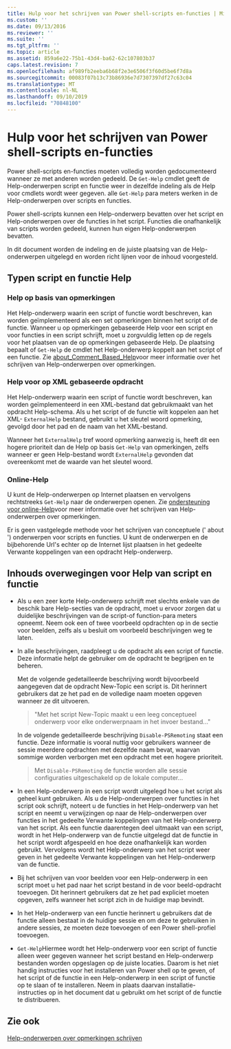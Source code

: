 ```yaml
---
title: Hulp voor het schrijven van Power shell-scripts en-functies | Microsoft Docs
ms.custom: ''
ms.date: 09/13/2016
ms.reviewer: ''
ms.suite: ''
ms.tgt_pltfrm: ''
ms.topic: article
ms.assetid: 859a6e22-75b1-43d4-ba62-62c107803b37
caps.latest.revision: 7
ms.openlocfilehash: af989fb2eeba6b68f2e3e6506f3f60d5be6f7d8a
ms.sourcegitcommit: 00083f07b13c73b86936e7d7307397df27c63c04
ms.translationtype: MT
ms.contentlocale: nl-NL
ms.lasthandoff: 09/10/2019
ms.locfileid: "70848100"
---
```

# <a name="writing-help-for-powershell-scripts-and-functions"></a>Hulp voor het schrijven van Power shell-scripts en-functies

Power shell-scripts en-functies moeten volledig worden gedocumenteerd wanneer ze met anderen worden gedeeld.
De `Get-Help` cmdlet geeft de Help-onderwerpen script en functie weer in dezelfde indeling als de Help voor cmdlets wordt weer gegeven. alle `Get-Help` para meters werken in de Help-onderwerpen over scripts en functies.

Power shell-scripts kunnen een Help-onderwerp bevatten over het script en Help-onderwerpen over de functies in het script.
Functies die onafhankelijk van scripts worden gedeeld, kunnen hun eigen Help-onderwerpen bevatten.

In dit document worden de indeling en de juiste plaatsing van de Help-onderwerpen uitgelegd en worden richt lijnen voor de inhoud voorgesteld.

## <a name="types-of-script-and-function-help"></a>Typen script en functie Help

### <a name="comment-based-help"></a>Help op basis van opmerkingen
Het Help-onderwerp waarin een script of functie wordt beschreven, kan worden geïmplementeerd als een set opmerkingen binnen het script of de functie.
Wanneer u op opmerkingen gebaseerde Help voor een script en voor functies in een script schrijft, moet u zorgvuldig letten op de regels voor het plaatsen van de op opmerkingen gebaseerde Help.
De plaatsing bepaalt of `Get-Help` de cmdlet het Help-onderwerp koppelt aan het script of een functie.
Zie [about_Comment_Based_Help](/powershell/module/microsoft.powershell.core/about/about_comment_based_help)voor meer informatie over het schrijven van Help-onderwerpen over opmerkingen.

### <a name="xml-based-command-help"></a>Help voor op XML gebaseerde opdracht
Het Help-onderwerp waarin een script of functie wordt beschreven, kan worden geïmplementeerd in een XML-bestand dat gebruikmaakt van het opdracht Help-schema.
Als u het script of de functie wilt koppelen aan het XML- `ExternalHelp` bestand, gebruikt u het sleutel woord opmerking, gevolgd door het pad en de naam van het XML-bestand.

Wanneer het `ExternalHelp` tref woord opmerking aanwezig is, heeft dit een hogere prioriteit dan de Help op basis `Get-Help` van opmerkingen, zelfs wanneer er geen Help-bestand wordt `ExternalHelp` gevonden dat overeenkomt met de waarde van het sleutel woord.

### <a name="online-help"></a>Online-Help
U kunt de Help-onderwerpen op Internet plaatsen en vervolgens rechtstreeks `Get-Help` naar de onderwerpen openen.
Zie [ondersteuning voor online-Help](../module/supporting-online-help.md)voor meer informatie over het schrijven van Help-onderwerpen over opmerkingen.

Er is geen vastgelegde methode voor het schrijven van conceptuele (' about ') onderwerpen voor scripts en functies.
U kunt de onderwerpen en de bijbehorende Url's echter op de Internet lijst plaatsen in het gedeelte Verwante koppelingen van een opdracht Help-onderwerp.

## <a name="content-considerations-for-script-and-function-help"></a>Inhouds overwegingen voor Help van script en functie

- Als u een zeer korte Help-onderwerp schrijft met slechts enkele van de beschik bare Help-secties van de opdracht, moet u ervoor zorgen dat u duidelijke beschrijvingen van de script-of function-para meters opneemt. Neem ook een of twee voorbeeld opdrachten op in de sectie voor beelden, zelfs als u besluit om voorbeeld beschrijvingen weg te laten.

- In alle beschrijvingen, raadpleegt u de opdracht als een script of functie. Deze informatie helpt de gebruiker om de opdracht te begrijpen en te beheren.

  Met de volgende gedetailleerde beschrijving wordt bijvoorbeeld aangegeven dat de opdracht New-Topic een script is. Dit herinnert gebruikers dat ze het pad en de volledige naam moeten opgeven wanneer ze dit uitvoeren.

  > "Met het script New-Topic maakt u een leeg conceptueel onderwerp voor elke onderwerpnaam in het invoer bestand..."

  In de volgende gedetailleerde beschrijving `Disable-PSRemoting` staat een functie. Deze informatie is vooral nuttig voor gebruikers wanneer de sessie meerdere opdrachten met dezelfde naam bevat, waarvan sommige worden verborgen met een opdracht met een hogere prioriteit.

  > Met `Disable-PSRemoting` de functie worden alle sessie configuraties uitgeschakeld op de lokale computer...

- In een Help-onderwerp in een script wordt uitgelegd hoe u het script als geheel kunt gebruiken. Als u de Help-onderwerpen over functies in het script ook schrijft, noteert u de functies in het Help-onderwerp van het script en neemt u verwijzingen op naar de Help-onderwerpen over functies in het gedeelte Verwante koppelingen van het Help-onderwerp van het script. Als een functie daarentegen deel uitmaakt van een script, wordt in het Help-onderwerp van de functie uitgelegd dat de functie in het script wordt afgespeeld en hoe deze onafhankelijk kan worden gebruikt. Vervolgens wordt het Help-onderwerp van het script weer geven in het gedeelte Verwante koppelingen van het Help-onderwerp van de functie.

- Bij het schrijven van voor beelden voor een Help-onderwerp in een script moet u het pad naar het script bestand in de voor beeld-opdracht toevoegen. Dit herinnert gebruikers dat ze het pad expliciet moeten opgeven, zelfs wanneer het script zich in de huidige map bevindt.

- In het Help-onderwerp van een functie herinnert u gebruikers dat de functie alleen bestaat in de huidige sessie en om deze te gebruiken in andere sessies, ze moeten deze toevoegen of een Power shell-profiel toevoegen.

- `Get-Help`Hiermee wordt het Help-onderwerp voor een script of functie alleen weer gegeven wanneer het script bestand en Help-onderwerp bestanden worden opgeslagen op de juiste locaties. Daarom is het niet handig instructies voor het installeren van Power shell op te geven, of het script of de functie in een Help-onderwerp in een script of functie op te slaan of te installeren. Neem in plaats daarvan installatie-instructies op in het document dat u gebruikt om het script of de functie te distribueren.

## <a name="see-also"></a>Zie ook

[Help-onderwerpen over opmerkingen schrijven](./writing-comment-based-help-topics.md)
